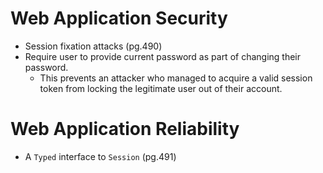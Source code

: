 # Web Application Security

- Session fixation attacks (pg.490)
- Require user to provide current password as part of changing their password.
    - This prevents an attacker who managed to acquire a valid session token
      from locking the legitimate user out of their account.

# Web Application Reliability

- A `Typed` interface to `Session` (pg.491)
